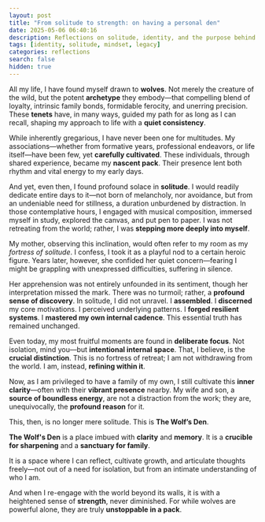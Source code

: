```yaml
---
layout: post
title: "From solitude to strength: on having a personal den"
date: 2025-05-06 06:40:16
description: Reflections on solitude, identity, and the purpose behind The Wolf's Den.
tags: [identity, solitude, mindset, legacy]
categories: reflections
search: false
hidden: true
---
```


All my life, I have found myself drawn to **wolves**. Not merely the creature of the wild, but the potent **archetype** they embody—that compelling blend of loyalty, intrinsic family bonds, formidable ferocity, and unerring precision. These **tenets** have, in many ways, guided my path for as long as I can recall, shaping my approach to life with a **quiet consistency**.

While inherently gregarious, I have never been one for multitudes. My associations—whether from formative years, professional endeavors, or life itself—have been few, yet **carefully cultivated**. These individuals, through shared experience, became my **nascent pack**. Their presence lent both rhythm and vital energy to my early days.

And yet, even then, I found profound solace in **solitude**. I would readily dedicate entire days to it—not born of melancholy, nor avoidance, but from an undeniable need for stillness, a duration unburdened by distraction. In those contemplative hours, I engaged with musical composition, immersed myself in study, explored the canvas, and put pen to paper. I was not retreating from the world; rather, I was **stepping more deeply into myself**.

My mother, observing this inclination, would often refer to my room as my *fortress of solitude*. I confess, I took it as a playful nod to a certain heroic figure. Years later, however, she confided her quiet concern—fearing I might be grappling with unexpressed difficulties, suffering in silence.

Her apprehension was not entirely unfounded in its sentiment, though her interpretation missed the mark. There was no turmoil; rather, a **profound sense of discovery**. In solitude, I did not unravel. I **assembled**. I **discerned** my core motivations. I perceived underlying patterns. I **forged resilient systems**. I **mastered my own internal cadence**. This essential truth has remained unchanged.

Even today, my most fruitful moments are found in **deliberate focus**. Not isolation, mind you—but **intentional internal space**. That, I believe, is the **crucial distinction**. This is no fortress of retreat; I am not withdrawing from the world. I am, instead, **refining within it**.

Now, as I am privileged to have a family of my own, I still cultivate this **inner clarity**—often with their **vibrant presence** nearby. My wife and son, a **source of boundless energy**, are not a distraction from the work; they are, unequivocally, the **profound reason** for it.

This, then, is no longer mere solitude. This is **The Wolf’s Den**.

**The Wolf's Den** is a place imbued with **clarity** and **memory**. It is a **crucible for sharpening** and a **sanctuary for family**.

It is a space where I can reflect, cultivate growth, and articulate thoughts freely—not out of a need for isolation, but from an intimate understanding of who I am.

And when I re-engage with the world beyond its walls, it is with a heightened sense of **strength**, never diminished. For while wolves are powerful alone, they are truly **unstoppable in a pack**.